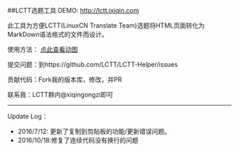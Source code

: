 ##LCTT选题工具
DEMO: http://lctt.ixiqin.com

此工具为方便LCTT(LinuxCN Translate Team)选题将HTML页面转化为MarkDown语法格式的文件而设计。

使用方法：
[点此查看动图](http://ww3.sinaimg.cn/large/61a0fb85gw1f8wgtf9esmg21530nz7ws.gif)

提交问题：到https://github.com/LCTT/LCTT-Helper/issues

贡献代码：Fork我的版本库，修改，并PR

联系我：LCTT群内@xiqingongzi即可

----------------------
Update Log：
 - 2016/7/12: 更新了复制到剪贴板的功能/更新错误问题。
 - 2016/10/18:修复了连续代码没有换行的问题
